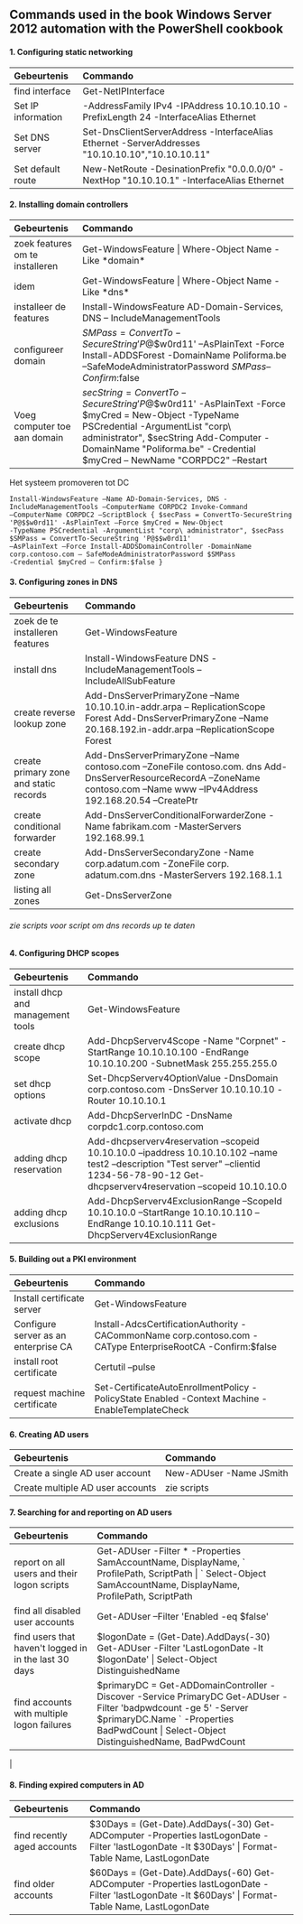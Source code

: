 ## Commands used in the book Windows Server 2012 automation with the PowerShell cookbook

#### 1. Configuring static networking

|  Gebeurtenis | Commando  |
| :---     | :--- |
| find interface | Get-NetIPInterface |
| Set IP information | -AddressFamily IPv4 -IPAddress 10.10.10.10 -PrefixLength 24 -InterfaceAlias Ethernet |
| Set DNS server | Set-DnsClientServerAddress -InterfaceAlias Ethernet -ServerAddresses "10.10.10.10","10.10.10.11" |
| Set default route | New-NetRoute -DesinationPrefix "0.0.0.0/0" -NextHop "10.10.10.1" -InterfaceAlias Ethernet |

#### 2. Installing domain controllers

|  Gebeurtenis | Commando  |
| :---     | :--- |
| zoek features om te installeren | Get-WindowsFeature \| Where-Object Name -Like \*domain\* |
| idem | Get-WindowsFeature \| Where-Object Name -Like \*dns\* |
| installeer de features | Install-WindowsFeature AD-Domain-Services, DNS – IncludeManagementTools |
| configureer domain | $SMPass = ConvertTo-SecureString 'P@$$w0rd11' –AsPlainText -Force Install-ADDSForest -DomainName Poliforma.be –SafeModeAdministratorPassword $SMPass –Confirm:$false |
| Voeg computer toe aan domain | $secString = ConvertTo-SecureString 'P@$$w0rd11' -AsPlainText -Force $myCred = New-Object -TypeName PSCredential -ArgumentList "corp\ administrator", $secString Add-Computer -DomainName "Poliforma.be" -Credential $myCred – NewName "CORPDC2" –Restart |

Het systeem promoveren tot DC

```
Install-WindowsFeature –Name AD-Domain-Services, DNS -IncludeManagementTools –ComputerName CORPDC2 Invoke-Command  
–ComputerName CORPDC2 –ScriptBlock { $secPass = ConvertTo-SecureString 'P@$$w0rd11' -AsPlainText –Force $myCred = New-Object  
-TypeName PSCredential -ArgumentList "corp\ administrator", $secPass $SMPass = ConvertTo-SecureString 'P@$$w0rd11'  
–AsPlainText –Force Install-ADDSDomainController -DomainName corp.contoso.com – SafeModeAdministratorPassword $SMPass  
-Credential $myCred – Confirm:$false }  
```

#### 3. Configuring zones in DNS

|  Gebeurtenis | Commando  |
| :---     | :--- |
| zoek de te installeren features | Get-WindowsFeature | Where-Object Name -like \*dns\* |
| install dns | Install-WindowsFeature DNS -IncludeManagementTools – IncludeAllSubFeature |
| create reverse lookup zone | Add-DnsServerPrimaryZone –Name 10.10.10.in-addr.arpa – ReplicationScope Forest Add-DnsServerPrimaryZone –Name 20.168.192.in-addr.arpa –ReplicationScope Forest |
| create primary zone and static records | Add-DnsServerPrimaryZone –Name contoso.com –ZoneFile contoso.com. dns Add-DnsServerResourceRecordA –ZoneName contoso.com –Name www –IPv4Address 192.168.20.54 –CreatePtr |
| create conditional forwarder | Add-DnsServerConditionalForwarderZone -Name fabrikam.com -MasterServers 192.168.99.1  |
| create secondary zone | Add-DnsServerSecondaryZone -Name corp.adatum.com -ZoneFile corp. adatum.com.dns -MasterServers 192.168.1.1 |
| listing all zones | Get-DnsServerZone |

###### zie scripts voor script om dns records up te daten

#### 4. Configuring DHCP scopes

|  Gebeurtenis | Commando  |
| :---     | :--- |
| install dhcp and management tools | Get-WindowsFeature | Where-Object Name -like \*dhcp\* Install-WindowsFeature DHCP -IncludeManagementTools |
| create dhcp scope | Add-DhcpServerv4Scope -Name "Corpnet" -StartRange 10.10.10.100 -EndRange 10.10.10.200 -SubnetMask 255.255.255.0 |
| set dhcp options | Set-DhcpServerv4OptionValue -DnsDomain corp.contoso.com -DnsServer 10.10.10.10 -Router 10.10.10.1  |
| activate dhcp | Add-DhcpServerInDC -DnsName corpdc1.corp.contoso.com |
| adding dhcp reservation | Add-dhcpserverv4reservation –scopeid 10.10.10.0 –ipaddress 10.10.10.102 –name test2 –description "Test server" –clientid 1234-56-78-90-12 Get-dhcpserverv4reservation –scopeid 10.10.10.0 |
| adding dhcp exclusions | Add-DhcpServerv4ExclusionRange –ScopeId 10.10.10.0 –StartRange 10.10.10.110 –EndRange 10.10.10.111 Get-DhcpServerv4ExclusionRange |

#### 5. Building out a PKI environment

|  Gebeurtenis | Commando  |
| :---     | :--- |
| Install certificate server | Get-WindowsFeature | Where-Object Name -Like *cert* Install-WindowsFeature AD-Certificate -IncludeManagementTools -IncludeAllSubFeature |
| Configure server as an enterprise CA | Install-AdcsCertificationAuthority -CACommonName corp.contoso.com -CAType EnterpriseRootCA -Confirm:$false |
| install root certificate | Certutil –pulse |
| request machine certificate | Set-CertificateAutoEnrollmentPolicy -PolicyState Enabled -Context Machine -EnableTemplateCheck |

#### 6. Creating AD users

|  Gebeurtenis | Commando  |
| :---     | :--- |
| Create a single AD user account | New-ADUser -Name JSmith |
| Create multiple AD user accounts | zie scripts |

#### 7. Searching for and reporting on AD users

|  Gebeurtenis | Commando  |
| :---     | :--- |
| report on all users and their logon scripts | Get-ADUser -Filter * -Properties SamAccountName, DisplayName, \` ProfilePath, ScriptPath \| \` Select-Object SamAccountName, DisplayName, ProfilePath, ScriptPath |
| find all disabled user accounts | Get-ADUser –Filter 'Enabled -eq $false' |
| find users that haven't logged in in the last 30 days | $logonDate = (Get-Date).AddDays(-30) Get-ADUser -Filter 'LastLogonDate -lt $logonDate' \| Select-Object DistinguishedName |
| find accounts with multiple logon failures | $primaryDC = Get-ADDomainController -Discover -Service PrimaryDC Get-ADUser -Filter 'badpwdcount -ge 5' -Server $primaryDC.Name ` -Properties BadPwdCount \| Select-Object DistinguishedName, BadPwdCount
|

#### 8. Finding expired computers in AD

|  Gebeurtenis | Commando  |
| :---     | :--- |
| find recently aged accounts | $30Days = (Get-Date).AddDays(-30) Get-ADComputer -Properties lastLogonDate -Filter 'lastLogonDate -lt $30Days' \| Format-Table Name, LastLogonDate |
| find older accounts | $60Days = (Get-Date).AddDays(-60) Get-ADComputer -Properties lastLogonDate -Filter 'lastLogonDate -lt $60Days' \| Format-Table Name, LastLogonDate |






